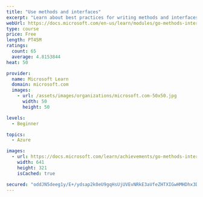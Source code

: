 ```yaml
---
title: "Use methods and interfaces"
excerpt: "Learn about best practices for writing methods and interfaces in Go."
webUrl: https://docs.microsoft.com/en-us/learn/modules/go-methods-interfaces/
type: course
price: Free
length: PT45M
ratings:
  count: 65
  average: 4.8153844
heat: 50

provider:
  name: Microsoft Learn
  domain: microsoft.com
  images:
    - url: /assets/images/organizations/microsoft.com-50x50.jpg
      width: 50
      height: 50

levels:
  - Beginner

topics:
  - Azure

images:
  - url: https://docs.microsoft.com/learn/achievements/go-methods-interfaces-social.png
    width: 641
    height: 321
    isCached: true

secured: "oddJN5deeg1y/E+/ydsap2k0eU9gqHsUjUVEvNRkE3aVfeZHTXIGwHMHDhx3DefbIeqqf52OdQpw0BGO89oL0xRrJG+TYIK+MyxEss5FBmcimfW5X7q9hGzu2UTSGbSb/vUaAT5/nlCeJYilhNzEeyGCL49umeLvn4ziWueLg+TCzGaxDddVHJ76Rl3/82nbGvQH4dGS2pOeCFLrIDv39tT+jNqj4jw9mqY8CXYjDPVIaWXfww633u36589Qi1/dYfBrMMKq/eLCVY41f4/TQjzSd8FofQsHpGRl3eJKg4dqUYTx3QDlsNmmAMPphYLrLX2XbE8t/XU4LfKvfkgzTJaxelovGf5u6omN9fqib7ARt38uCxlQzZ1vpTErnWqXRHGo1WCoJY7KGFpUab8bbYx2DXn0V13H6c/TtBJH2nE=;mqn3islS7nSTONXCUQesjg=="
---
```


